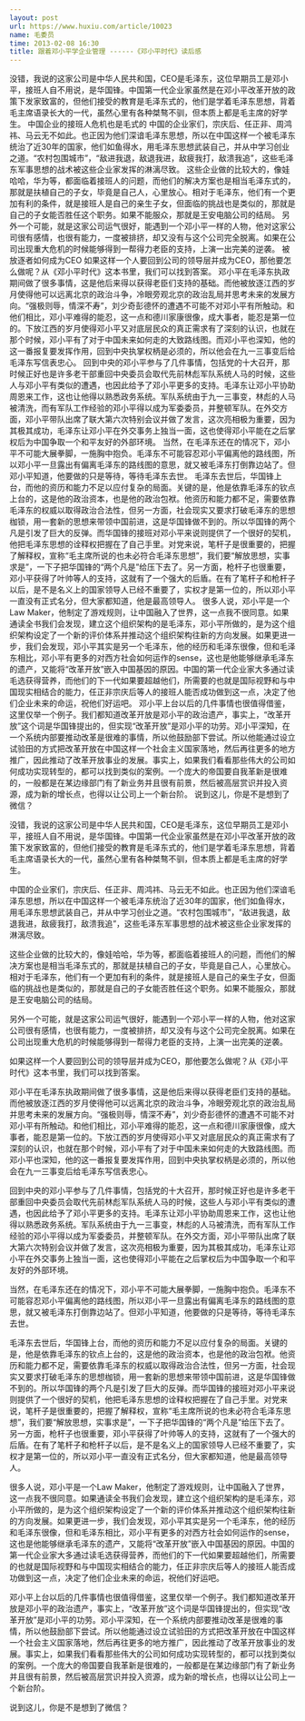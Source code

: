 ```yaml
---
layout: post
url: https://www.huxiu.com/article/10023
name: 毛委员
time: 2013-02-08 16:30
title: 跟着邓小平学企业管理 ------《邓小平时代》读后感
---
```

没错，我说的这家公司是中华人民共和国，CEO是毛泽东，这位早期员工是邓小平，接班人自不用说，是华国锋。中国第一代企业家虽然是在邓小平改革开放的政策下发家致富的，但他们接受的教育是毛泽东式的，他们是学着毛泽东思想，背着毛主席语录长大的一代，虽然心里有各种桀骜不驯，但本质上都是毛主席的好学生。 中国企业的接班人危机也是毛式的 中国的企业家们，宗庆后、任正非、周鸿祎、马云无不如此。也正因为他们深谙毛泽东思想，所以在中国这样一个被毛泽东统治了近30年的国家，他们如鱼得水，用毛泽东思想武装自己，并从中学习创业之道。“农村包围城市”，“敌进我退，敌退我进，敌疲我打，敌溃我追”，这些毛泽东军事思想的战术被这些企业家发挥的淋漓尽致。 这些企业做的比较大的，像娃哈哈，华为等，都面临着接班人的问题，而他们的解决方案也是相当毛泽东式的，那就是扶植自己的子女，毕竟是自己人，心里放心。相对于毛泽东，他们有一个更加有利的条件，就是接班人是自己的亲生子女，但面临的挑战也是类似的，那就是自己的子女能否胜任这个职务。如果不能服众，那就是王安电脑公司的结局。 另外一个可能，就是这家公司运气很好，能遇到一个邓小平一样的人物，他对这家公司很有感情，也很有能力，一度被排挤，却又没有与这个公司完全脱离。如果在公司出现重大危机的时候能够得到一帮得力老臣的支持，上演一出完美的逆袭。 被放逐者如何成为CEO 如果这样一个人要回到公司的领导层并成为CEO，那他要怎么做呢？从《邓小平时代》这本书里，我们可以找到答案。 邓小平在毛泽东执政期间做了很多事情，这是他后来得以获得老臣们支持的基础。而他被放逐江西的岁月使得他可以远离北京的政治斗争，冷眼旁观北京的政治乱局并思考未来的发展方向。“强极则辱，情深不寿”，刘少奇彭德怀的遭遇不可能不对邓小平有所触动。和他们相比，邓小平难得的能忍，这一点和德川家康很像，成大事者，能忍是第一位的。下放江西的岁月使得邓小平又对底层民众的真正需求有了深刻的认识，也就在那个时候，邓小平有了对于中国未来如何走的大致路线图。而邓小平也深知，他的这一番报复要发挥作用，回到中央执掌权柄是必须的，所以他会在九一三事变后给毛泽东写信表忠心。 回到中央的邓小平参与了几件事情，包括党的十大召开，那时候正好也是许多老干部重回中央委员会取代先前林彪军队系统人马的时候，这些人与邓小平有类似的遭遇，也因此给予了邓小平更多的支持。毛泽东让邓小平协助周恩来工作，这也让他得以熟悉政务系统。军队系统由于九一三事变，林彪的人马被清洗，而有军队工作经验的邓小平得以成为军委委员，并整顿军队。在外交方面，邓小平带队出席了联大第六次特别会议并做了发言，这次亮相极为重要，因为其极其成功，毛泽东让邓小平在外交事务上独当一面，这也使得邓小平能在之后掌权后为中国争取一个和平友好的外部环境。 当然，在毛泽东还在的情况下，邓小平不可能大展拳脚，一施胸中抱负。毛泽东不可能容忍邓小平偏离他的路线图，所以邓小平一旦露出有偏离毛泽东的路线图的意思，就又被毛泽东打倒靠边站了。但邓小平知道，他要做的只是等待，等待毛泽东去世。 毛泽东去世后，华国锋上台，而他的资历和能力不足以应付复杂的局面。关键的是，他是依靠毛泽东的钦点上台的，这是他的政治资本，也是他的政治包袱。他资历和能力都不足，需要依靠毛泽东的权威以取得政治合法性，但另一方面，社会现实又要求打破毛泽东的思想枷锁，用一套新的思想来带领中国前进，这是华国锋做不到的。所以华国锋的两个凡是引发了巨大的反弹。而华国锋的接班对邓小平来说则提供了一个很好的契机，他把毛泽东思想的诠释权把握在了自己手里。对党来说，笔杆子是很重要的，把握了解释权，宣称“毛主席所说的也未必符合毛泽东思想”，我们要“解放思想，实事求是”，一下子把华国锋的“两个凡是”给压下去了。另一方面，枪杆子也很重要，邓小平获得了叶帅等人的支持，这就有了一个强大的后盾。在有了笔杆子和枪杆子以后，是不是名义上的国家领导人已经不重要了，实权才是第一位的，所以邓小平一直没有正式名分，但大家都知道，他是最高领导人。 很多人说，邓小平是一个Law Maker，他制定了游戏规则，让中国融入了世界，这一点我不很同意。如果通读全书我们会发现，建立这个组织架构的是毛泽东，邓小平所做的，是为这个组织架构设定了一个新的评价体系并推动这个组织架构往新的方向发展。如果更进一步，我们会发现，邓小平其实是另一个毛泽东，他的经历和毛泽东很像，但和毛泽东相比，邓小平有更多的对西方社会如何运作的sense，这也是他能够继承毛泽东的遗产，又能将“改革开放”嵌入中国基因的原因。中国的第一代企业家大多通过读毛选获得营养，而他们的下一代如果要超越他们，所需要的也就是国际视野和与中国现实相结合的能力，任正非宗庆后等人的接班人能否成功做到这一点，决定了他们企业未来的命运，祝他们好运吧。 邓小平上台以后的几件事情也很值得借鉴，这里仅举一个例子。我们都知道改革开放是邓小平的政治遗产，事实上，“改革开放”这个词是华国锋提出的，但实现“改革开放”是邓小平的功劳。邓小平深知，在一个系统内部要推动改革是很难的事情，所以他鼓励部下尝试。所以他能通过设立试验田的方式把改革开放在中国这样一个社会主义国家落地，然后再往更多的地方推广，因此推动了改革开放事业的发展。事实上，如果我们看看那些伟大的公司如何成功实现转型的，都可以找到类似的案例。一个庞大的帝国要自我革新是很难的，一般都是在某边缘部门有了新业务并且很有前景，然后被高层赏识并投入资源，成为新的增长点，也得以让公司上一个新台阶。 说到这儿，你是不是想到了微信？

没错，我说的这家公司是中华人民共和国，CEO是毛泽东，这位早期员工是邓小平，接班人自不用说，是华国锋。中国第一代企业家虽然是在邓小平改革开放的政策下发家致富的，但他们接受的教育是毛泽东式的，他们是学着毛泽东思想，背着毛主席语录长大的一代，虽然心里有各种桀骜不驯，但本质上都是毛主席的好学生。

中国的企业家们，宗庆后、任正非、周鸿祎、马云无不如此。也正因为他们深谙毛泽东思想，所以在中国这样一个被毛泽东统治了近30年的国家，他们如鱼得水，用毛泽东思想武装自己，并从中学习创业之道。“农村包围城市”，“敌进我退，敌退我进，敌疲我打，敌溃我追”，这些毛泽东军事思想的战术被这些企业家发挥的淋漓尽致。

这些企业做的比较大的，像娃哈哈，华为等，都面临着接班人的问题，而他们的解决方案也是相当毛泽东式的，那就是扶植自己的子女，毕竟是自己人，心里放心。相对于毛泽东，他们有一个更加有利的条件，就是接班人是自己的亲生子女，但面临的挑战也是类似的，那就是自己的子女能否胜任这个职务。如果不能服众，那就是王安电脑公司的结局。

另外一个可能，就是这家公司运气很好，能遇到一个邓小平一样的人物，他对这家公司很有感情，也很有能力，一度被排挤，却又没有与这个公司完全脱离。如果在公司出现重大危机的时候能够得到一帮得力老臣的支持，上演一出完美的逆袭。

如果这样一个人要回到公司的领导层并成为CEO，那他要怎么做呢？从《邓小平时代》这本书里，我们可以找到答案。

邓小平在毛泽东执政期间做了很多事情，这是他后来得以获得老臣们支持的基础。而他被放逐江西的岁月使得他可以远离北京的政治斗争，冷眼旁观北京的政治乱局并思考未来的发展方向。“强极则辱，情深不寿”，刘少奇彭德怀的遭遇不可能不对邓小平有所触动。和他们相比，邓小平难得的能忍，这一点和德川家康很像，成大事者，能忍是第一位的。下放江西的岁月使得邓小平又对底层民众的真正需求有了深刻的认识，也就在那个时候，邓小平有了对于中国未来如何走的大致路线图。而邓小平也深知，他的这一番报复要发挥作用，回到中央执掌权柄是必须的，所以他会在九一三事变后给毛泽东写信表忠心。

回到中央的邓小平参与了几件事情，包括党的十大召开，那时候正好也是许多老干部重回中央委员会取代先前林彪军队系统人马的时候，这些人与邓小平有类似的遭遇，也因此给予了邓小平更多的支持。毛泽东让邓小平协助周恩来工作，这也让他得以熟悉政务系统。军队系统由于九一三事变，林彪的人马被清洗，而有军队工作经验的邓小平得以成为军委委员，并整顿军队。在外交方面，邓小平带队出席了联大第六次特别会议并做了发言，这次亮相极为重要，因为其极其成功，毛泽东让邓小平在外交事务上独当一面，这也使得邓小平能在之后掌权后为中国争取一个和平友好的外部环境。

当然，在毛泽东还在的情况下，邓小平不可能大展拳脚，一施胸中抱负。毛泽东不可能容忍邓小平偏离他的路线图，所以邓小平一旦露出有偏离毛泽东的路线图的意思，就又被毛泽东打倒靠边站了。但邓小平知道，他要做的只是等待，等待毛泽东去世。

毛泽东去世后，华国锋上台，而他的资历和能力不足以应付复杂的局面。关键的是，他是依靠毛泽东的钦点上台的，这是他的政治资本，也是他的政治包袱。他资历和能力都不足，需要依靠毛泽东的权威以取得政治合法性，但另一方面，社会现实又要求打破毛泽东的思想枷锁，用一套新的思想来带领中国前进，这是华国锋做不到的。所以华国锋的两个凡是引发了巨大的反弹。而华国锋的接班对邓小平来说则提供了一个很好的契机，他把毛泽东思想的诠释权把握在了自己手里。对党来说，笔杆子是很重要的，把握了解释权，宣称“毛主席所说的也未必符合毛泽东思想”，我们要“解放思想，实事求是”，一下子把华国锋的“两个凡是”给压下去了。另一方面，枪杆子也很重要，邓小平获得了叶帅等人的支持，这就有了一个强大的后盾。在有了笔杆子和枪杆子以后，是不是名义上的国家领导人已经不重要了，实权才是第一位的，所以邓小平一直没有正式名分，但大家都知道，他是最高领导人。

很多人说，邓小平是一个Law Maker，他制定了游戏规则，让中国融入了世界，这一点我不很同意。如果通读全书我们会发现，建立这个组织架构的是毛泽东，邓小平所做的，是为这个组织架构设定了一个新的评价体系并推动这个组织架构往新的方向发展。如果更进一步，我们会发现，邓小平其实是另一个毛泽东，他的经历和毛泽东很像，但和毛泽东相比，邓小平有更多的对西方社会如何运作的sense，这也是他能够继承毛泽东的遗产，又能将“改革开放”嵌入中国基因的原因。中国的第一代企业家大多通过读毛选获得营养，而他们的下一代如果要超越他们，所需要的也就是国际视野和与中国现实相结合的能力，任正非宗庆后等人的接班人能否成功做到这一点，决定了他们企业未来的命运，祝他们好运吧。

邓小平上台以后的几件事情也很值得借鉴，这里仅举一个例子。我们都知道改革开放是邓小平的政治遗产，事实上，“改革开放”这个词是华国锋提出的，但实现“改革开放”是邓小平的功劳。邓小平深知，在一个系统内部要推动改革是很难的事情，所以他鼓励部下尝试。所以他能通过设立试验田的方式把改革开放在中国这样一个社会主义国家落地，然后再往更多的地方推广，因此推动了改革开放事业的发展。事实上，如果我们看看那些伟大的公司如何成功实现转型的，都可以找到类似的案例。一个庞大的帝国要自我革新是很难的，一般都是在某边缘部门有了新业务并且很有前景，然后被高层赏识并投入资源，成为新的增长点，也得以让公司上一个新台阶。

说到这儿，你是不是想到了微信？

